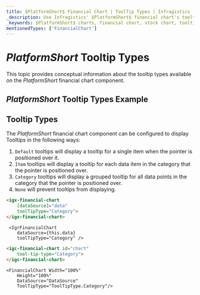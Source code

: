 ```yaml
---
title: $PlatformShort$ Financial Chart | ToolTip Types | Infragistics
_description: Use Infragistics' $PlatformShort$ financial chart's tooltips to display important data. View our $ProductName$ graph tutorials!
_keywords: $PlatformShort$ charts, financial chart, stock chart, tooltips, $ProductName$, Infragistics
mentionedTypes: ['FinancialChart']
---
```

# $PlatformShort$ Tooltip Types

This topic provides conceptual information about the tooltip types available on the $PlatformShort$ financial chart component.

## $PlatformShort$ Tooltip Types Example

<code-view style="height: 500px"
           data-demos-base-url="{environment:dvDemosBaseUrl}"
           iframe-src="{environment:dvDemosBaseUrl}/charts/financial-chart-tooltip-types"
           alt="$PlatformShort$ Tooltip Types Example"
           github-src="charts/financial-chart/tooltip-types">
</code-view>

<div class="divider--half"></div>

## Tooltip Types

The $PlatformShort$ financial chart component can be configured to display Tooltips in the following ways:

1. `Default` tooltips will display a tooltip for a single item when the pointer is positioned over it.
1. `Item` tooltips will display a tooltip for each data item in the category that the pointer is positioned over.
1. `Category` tooltips will display a grouped tooltip for all data points in the category that the pointer is positioned over.
1. `None` will prevent tooltips from displaying.

```html
<igx-financial-chart
    [dataSource]="data"
    toolTipType="Category">
</igx-financial-chart>
```

```tsx
 <IgrFinancialChart
    dataSource={this.data}
    toolTipType="Category" />
```

```html
<igc-financial-chart id="chart"
    tool-tip-type="Category">
</igc-financial-chart>
```

```razor
<FinancialChart Width="100%"
    Height="100%"
    DataSource="DataSource"
    ToolTipType="ToolTipType.Category"/>
```
